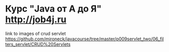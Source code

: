 # Курс "Java от А до Я" http://job4j.ru
link to images of crud servlet https://github.com/mironeck/javacourse/tree/master/p009servlet_two/06_filters_servlet/CRUD%20Servlets
